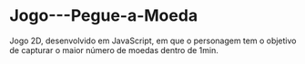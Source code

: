 # Jogo---Pegue-a-Moeda
Jogo 2D, desenvolvido em JavaScript, em que o personagem tem o objetivo de capturar o maior número de moedas dentro de 1min.
